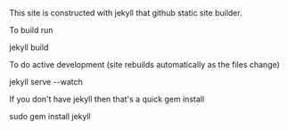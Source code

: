 This site is constructed with jekyll that github static site builder.

To build run

jekyll build

To do active development (site rebuilds automatically as the files change)

jekyll serve --watch

If you don't have jekyll then that's a quick gem install

sudo gem install jekyll